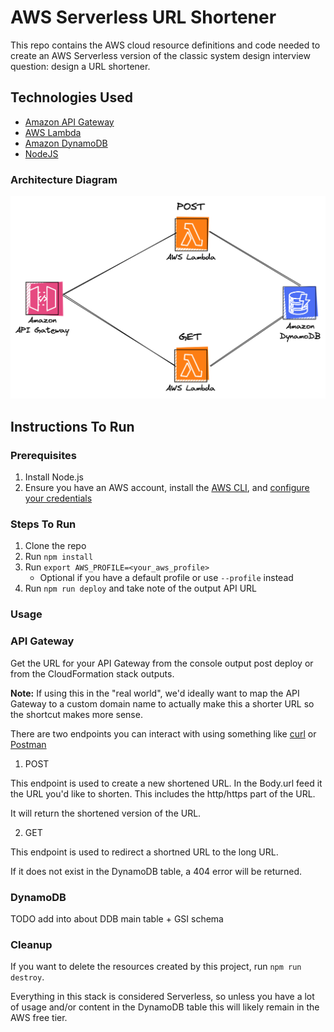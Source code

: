 # AWS Serverless URL Shortener

This repo contains the AWS cloud resource definitions and code needed to create an AWS Serverless version of the classic system design interview question: design a URL shortener.

## Technologies Used

- [Amazon API Gateway](https://aws.amazon.com/api-gateway/)
- [AWS Lambda](https://aws.amazon.com/lambda/)
- [Amazon DynamoDB](https://aws.amazon.com/dynamodb/)
- [NodeJS](https://nodejs.org/en)

### Architecture Diagram

![URL shortener diagram](./docs/url-shortener-diagram.png)

## Instructions To Run

### Prerequisites

1. Install Node.js
2. Ensure you have an AWS account, install the [AWS CLI](https://docs.aws.amazon.com/cli/latest/userguide/getting-started-install.html), and [configure your credentials](https://docs.aws.amazon.com/cli/latest/userguide/cli-configure-quickstart.html)

### Steps To Run

1. Clone the repo
2. Run `npm install`
3. Run `export AWS_PROFILE=<your_aws_profile>`
   - Optional if you have a default profile or use `--profile` instead
4. Run `npm run deploy` and take note of the output API URL

### Usage

### API Gateway

Get the URL for your API Gateway from the console output post deploy or from the CloudFormation stack outputs.

**Note:** If using this in the "real world", we'd ideally want to map the API Gateway to a custom domain name to actually make this a shorter URL so the shortcut makes more sense.

There are two endpoints you can interact with using something like [curl](https://curl.se/) or [Postman](https://www.postman.com/)

1. POST <URL>

This endpoint is used to create a new shortened URL. In the Body.url feed it the URL you'd like to shorten. This includes the http/https part of the URL.

It will return the shortened version of the URL.

2. GET <URL>

This endpoint is used to redirect a shortned URL to the long URL.

If it does not exist in the DynamoDB table, a 404 error will be returned.

### DynamoDB

TODO add into about DDB main table + GSI schema

### Cleanup

If you want to delete the resources created by this project, run `npm run destroy`.

Everything in this stack is considered Serverless, so unless you have a lot of usage and/or content in the DynamoDB table this will likely remain in the AWS free tier.
